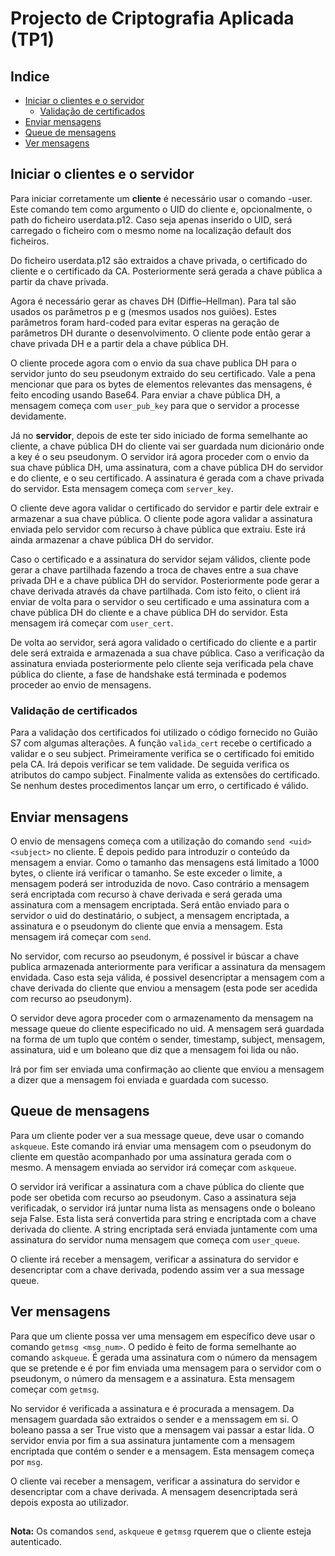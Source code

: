 # Projecto de Criptografia Aplicada (TP1)

## Indice

- [Iniciar o clientes e o servidor](#iniciar-os-clientes-e-servidor)
    - [Validação de certificados](#certificados)
- [Enviar mensagens](#enviar-mensagens)
- [Queue de mensagens](#queue-de-mansagens)
- [Ver mensagens](#ver-mensagens)

## <a id="iniciar-os-clientes-e-servidor">Iniciar o clientes e o servidor</a>

Para iniciar corretamente um **cliente** é necessário usar o comando -user. Este comando tem como argumento o UID do cliente e, opcionalmente, o path do ficheiro userdata.p12. Caso seja apenas inserido o UID, será carregado o ficheiro com o mesmo nome na localização default dos ficheiros.

Do ficheiro userdata.p12 são extraidos a chave privada, o certificado do cliente e o certificado da CA. Posteriormente será gerada a chave pública a partir da chave privada.

Agora é necessário gerar as chaves DH (Diffie–Hellman). Para tal são usados os parâmetros p e g (mesmos usados nos guiões). Estes parâmetros foram hard-coded para evitar esperas na geração de parâmetros DH durante o desenvolvimento. O cliente pode então gerar a chave privada DH e a partir dela a chave pública DH.

O cliente procede agora com o envio da sua chave publica DH para o servidor junto do seu pseudonym extraido do seu certificado. Vale a pena mencionar que para os bytes de elementos relevantes das mensagens, é feito encoding usando Base64. Para enviar a chave pública DH, a mensagem começa com `user_pub_key` para que o servidor a processe devidamente.

Já no **servidor**, depois de este ter sido iniciado de forma semelhante ao cliente, a chave pública DH do cliente vai ser guardada num dicionário onde a key é o seu pseudonym. O servidor irá agora proceder com o envio da sua chave pública DH, uma assinatura, com a chave pública DH do servidor e do cliente, e o seu certificado. A assinatura é gerada com a chave privada do servidor. Esta mensagem começa com `server_key`.

O cliente deve agora validar o certificado do servidor e partir dele extrair e armazenar a sua chave pública. O cliente pode agora validar a assinatura enviada pelo servidor com recurso à chave pública que extraiu. Este irá ainda armazenar a chave pública DH do servidor.

Caso o certificado e a assinatura do servidor sejam válidos, cliente pode gerar a chave partilhada fazendo a troca de chaves entre a sua chave privada DH e a chave pública DH do servidor. Posteriormente pode gerar a chave derivada através da chave partilhada. Com isto feito, o client irá enviar de volta para o servidor o seu certificado e uma assinatura com a chave pública DH do cliente e a chave pública DH do servidor. Esta mensagem irá começar com `user_cert`.

De volta ao servidor, será agora validado o certificado do cliente e a partir dele será extraida e armazenada a sua chave pública. Caso a verificação da assinatura enviada posteriormente pelo cliente seja verificada pela chave pública do cliente, a fase de handshake está terminada e podemos proceder ao envio de mensagens.

### <a id="certificados">Validação de certificados</a>

Para a validação dos certificados foi utilizado o código fornecido no Guião S7 com algumas alterações. A função `valida_cert` recebe o certificado a validar e o seu subject. Primeiramente verifica se o certificado foi emitido pela CA. Irá depois verificar se tem validade. De seguida verifica os atributos do campo subject. Finalmente valida as extensões do certificado. Se nenhum destes procedimentos lançar um erro, o certificado é válido.

## <a id="enviar-mensagens">Enviar mensagens</a>

O envio de mensagens começa com a utilização do comando `send <uid> <subject>` no cliente. É depois pedido para introduzir o conteúdo da mensagem a enviar. Como o tamanho das mensagens está limitado a 1000 bytes, o cliente irá verificar o tamanho. Se este exceder o limite, a mensagem poderá ser introduzida de novo. Caso contrário a mensagem será encriptada com recurso à chave derivada e será gerada uma assinatura com a mensagem encriptada. Será então enviado para o servidor o uid do destinatário, o subject, a mensagem encriptada, a assinatura e o pseudonym do cliente que envia a mensagem. Esta mensagem irá começar com `send`.

No servidor, com recurso ao pseudonym, é possivel ir búscar a chave publica armazenada anteriormente para verificar a assinatura da mensagem envidada. Caso esta seja válida, é possivel desencriptar a mensagem com a chave derivada do cliente que enviou a mensagem (esta pode ser acedida com recurso ao pseudonym).

O servidor deve agora proceder com o armazenamento da mensagem na message queue do cliente especificado no uid. A mensagem será guardada na forma de um tuplo que contém o sender, timestamp, subject, mensagem, assinatura, uid e um boleano que diz que a mensagem foi lida ou não.

Irá por fim ser enviada uma confirmação ao cliente que enviou a mensagem a dizer que a mensagem foi enviada e guardada com sucesso.

## <a id="queue-mensagens">Queue de mensagens</a>

Para um cliente poder ver a sua message queue, deve usar o comando `askqueue`. Este comando irá enviar uma mensagem com o pseudonym do cliente em questão acompanhado por uma assinatura gerada com o mesmo. A mensagem enviada ao servidor irá começar com `askqueue`.

O servidor irá verificar a assinatura com a chave pública do cliente que pode ser obetida com recurso ao pseudonym. Caso a assinatura seja verificadak, o servidor irá juntar numa lista as mensagens onde o boleano seja False. Esta lista será convertida para string e encriptada com a chave derivada do cliente. A string encriptada será enviada juntamente com uma assinatura do servidor numa mensagem que começa com `user_queue`.

O cliente irá receber a mensagem, verificar a assinatura do servidor e desencriptar com a chave derivada, podendo assim ver a sua message queue.

## <a id="ver-mensagens">Ver mensagens</a>

Para que um cliente possa ver uma mensagem em específico deve usar o comando `getmsg <msg_num>`. O pedido è feito de forma semelhante ao comando `askqueue`. É gerada uma assinatura com o número da mensagem que se pretende e é por fim enviada uma mensagem para o servidor com o pseudonym, o número da mensagem e a assinatura. Esta mensagem começar com `getmsg`.

No servidor é verificada a assinatura e é procurada a mensagem. Da mensagem guardada são extraidos o sender e a menssagem em si. O boleano passa a ser True visto que a mensagem vai passar a estar lida. O servidor envia por fim a sua assinatura juntamente com a mensagem encriptada que contém o sender e a mensagem. Esta mensagem começa por `msg`.

O cliente vai receber a mensagem, verificar a assinatura do servidor e desencriptar com a chave derivada. A mensagem desencriptada será depois exposta ao utilizador.

##

**Nota:** Os comandos `send`, `askqueue` e `getmsg` rquerem que o cliente esteja autenticado. 